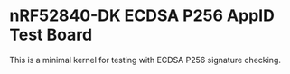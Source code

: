 nRF52840-DK ECDSA P256 AppID Test Board
=======================================

This is a minimal kernel for testing with ECDSA P256 signature checking.
